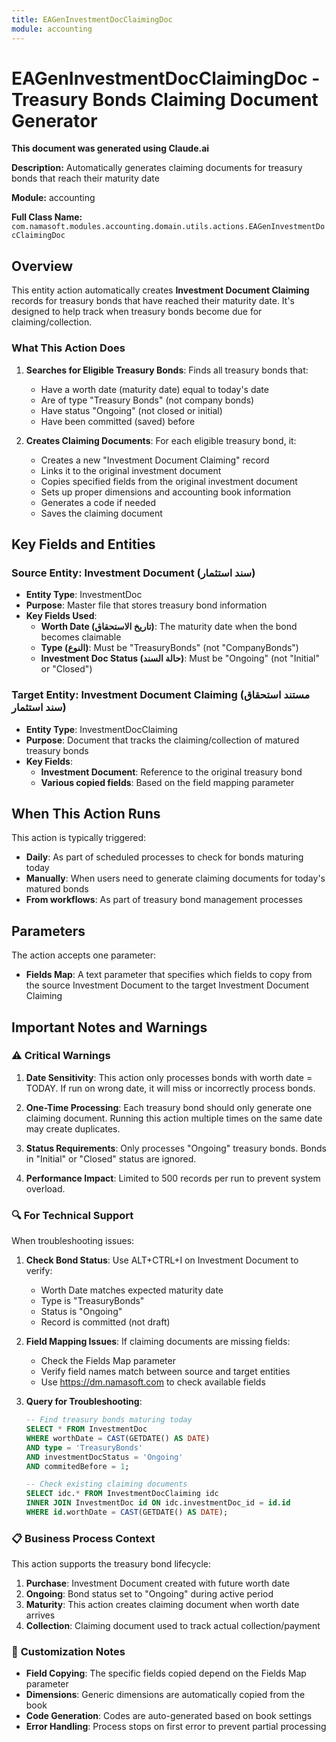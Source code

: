 ```yaml
---
title: EAGenInvestmentDocClaimingDoc
module: accounting
---
```


<div class='entity-flows'>

# EAGenInvestmentDocClaimingDoc - Treasury Bonds Claiming Document Generator

**This document was generated using Claude.ai**

**Description:** Automatically generates claiming documents for treasury bonds that reach their maturity date

**Module:** accounting

**Full Class Name:** `com.namasoft.modules.accounting.domain.utils.actions.EAGenInvestmentDocClaimingDoc`

## Overview

This entity action automatically creates **Investment Document Claiming** records for treasury bonds that have reached their maturity date. It's designed to help track when treasury bonds become due for claiming/collection.

### What This Action Does

1. **Searches for Eligible Treasury Bonds**: Finds all treasury bonds that:
   - Have a worth date (maturity date) equal to today's date
   - Are of type "Treasury Bonds" (not company bonds)
   - Have status "Ongoing" (not closed or initial)
   - Have been committed (saved) before

2. **Creates Claiming Documents**: For each eligible treasury bond, it:
   - Creates a new "Investment Document Claiming" record
   - Links it to the original investment document
   - Copies specified fields from the original investment document
   - Sets up proper dimensions and accounting book information
   - Generates a code if needed
   - Saves the claiming document

## Key Fields and Entities

### Source Entity: Investment Document (سند استثمار)
- **Entity Type**: InvestmentDoc
- **Purpose**: Master file that stores treasury bond information
- **Key Fields Used**:
  - **Worth Date (تاريخ الاستحقاق)**: The maturity date when the bond becomes claimable
  - **Type (النوع)**: Must be "TreasuryBonds" (not "CompanyBonds")
  - **Investment Doc Status (حالة السند)**: Must be "Ongoing" (not "Initial" or "Closed")

### Target Entity: Investment Document Claiming (مستند استحقاق سند استثمار)
- **Entity Type**: InvestmentDocClaiming
- **Purpose**: Document that tracks the claiming/collection of matured treasury bonds
- **Key Fields**:
  - **Investment Document**: Reference to the original treasury bond
  - **Various copied fields**: Based on the field mapping parameter

## When This Action Runs

This action is typically triggered:
- **Daily**: As part of scheduled processes to check for bonds maturing today
- **Manually**: When users need to generate claiming documents for today's matured bonds
- **From workflows**: As part of treasury bond management processes

## Parameters

The action accepts one parameter:
- **Fields Map**: A text parameter that specifies which fields to copy from the source Investment Document to the target Investment Document Claiming

## Important Notes and Warnings

### ⚠️ **Critical Warnings**

1. **Date Sensitivity**: This action only processes bonds with worth date = TODAY. If run on wrong date, it will miss or incorrectly process bonds.

2. **One-Time Processing**: Each treasury bond should only generate one claiming document. Running this action multiple times on the same date may create duplicates.

3. **Status Requirements**: Only processes "Ongoing" treasury bonds. Bonds in "Initial" or "Closed" status are ignored.

4. **Performance Impact**: Limited to 500 records per run to prevent system overload.

### 🔍 **For Technical Support**

When troubleshooting issues:

1. **Check Bond Status**: Use ALT+CTRL+I on Investment Document to verify:
   - Worth Date matches expected maturity date
   - Type is "TreasuryBonds"
   - Status is "Ongoing"
   - Record is committed (not draft)

2. **Field Mapping Issues**: If claiming documents are missing fields:
   - Check the Fields Map parameter
   - Verify field names match between source and target entities
   - Use https://dm.namasoft.com to check available fields

3. **Query for Troubleshooting**:
   ```sql
   -- Find treasury bonds maturing today
   SELECT * FROM InvestmentDoc 
   WHERE worthDate = CAST(GETDATE() AS DATE)
   AND type = 'TreasuryBonds' 
   AND investmentDocStatus = 'Ongoing'
   AND commitedBefore = 1;
   
   -- Check existing claiming documents
   SELECT idc.* FROM InvestmentDocClaiming idc
   INNER JOIN InvestmentDoc id ON idc.investmentDoc_id = id.id
   WHERE id.worthDate = CAST(GETDATE() AS DATE);
   ```

### 📋 **Business Process Context**

This action supports the treasury bond lifecycle:
1. **Purchase**: Investment Document created with future worth date
2. **Ongoing**: Bond status set to "Ongoing" during active period
3. **Maturity**: This action creates claiming document when worth date arrives
4. **Collection**: Claiming document used to track actual collection/payment

### 🔧 **Customization Notes**

- **Field Copying**: The specific fields copied depend on the Fields Map parameter
- **Dimensions**: Generic dimensions are automatically copied from the book
- **Code Generation**: Codes are auto-generated based on book settings
- **Error Handling**: Process stops on first error to prevent partial processing

</div>

